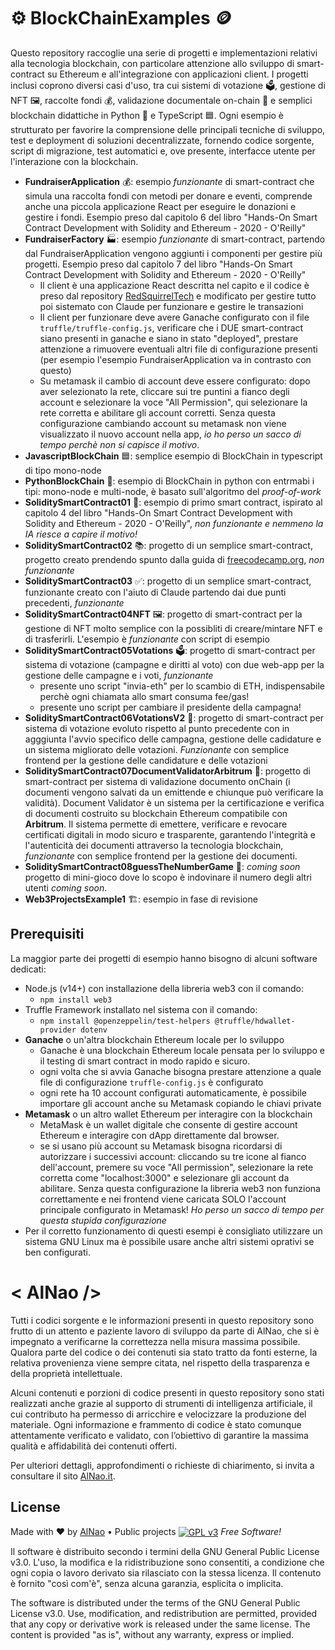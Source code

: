 # ⚙️ BlockChainExamples 🪙


Questo repository raccoglie una serie di progetti e implementazioni relativi alla tecnologia blockchain, con particolare attenzione allo sviluppo di smart-contract su Ethereum e all'integrazione con applicazioni client. I progetti inclusi coprono diversi casi d'uso, tra cui sistemi di votazione 🗳️, gestione di NFT 🖼️, raccolte fondi 💰, validazione documentale on-chain 📄 e semplici blockchain didattiche in Python 🐍 e TypeScript 🟦. Ogni esempio è strutturato per favorire la comprensione delle principali tecniche di sviluppo, test e deployment di soluzioni decentralizzate, fornendo codice sorgente, script di migrazione, test automatici e, ove presente, interfacce utente per l'interazione con la blockchain.



- **FundraiserApplication** 💰: esempio *funzionante* di smart-contract che simula una raccolta fondi con metodi per donare e eventi, comprende anche una piccola applicazione React per eseguire le donazioni e gestire i fondi. Esempio preso dal capitolo 6 del libro "Hands-On Smart Contract Development with Solidity and Ethereum - 2020 - O'Reilly"
- **FundraiserFactory** 🏭: esempio *funzionante* di smart-contract, partendo dal FundraiserApplication vengono aggiunti i componenti per gestire più progetti. Esempio preso dal capitolo 7 del libro "Hands-On Smart Contract Development with Solidity and Ethereum - 2020 - O'Reilly"
    - Il client è una applicazione React descritta nel capito e il codice è preso dal repository [RedSquirrelTech](https://github.com/RedSquirrelTech/hoscdev/tree/master/chapter-7/fundraiser) e modificato per gestire tutto poi sistemato con Claude per funzionare e gestire le transazioni
    - Il client per funzionare deve avere Ganache configurato con il file `truffle/truffle-config.js`, verificare che i DUE smart-contract siano presenti in ganache e siano in stato "deployed", prestare attenzione a rimuovere eventuali altri file di configurazione presenti (per esempio l'esempio FundraiserApplication va in contrasto con questo)
    - Su metamask il cambio di account deve essere configurato: dopo aver selezionato la rete, cliccare sui tre puntini a fianco degli account e selezionare la voce "All Permission", qui selezionare la rete corretta e abilitare gli account corretti. Senza questa configurazione cambiando account su metamask non viene visualizzato il nuovo account nella app, *io ho perso un sacco di tempo perchè non si capisce il motivo*.
- **JavascriptBlockChain** 🟦: semplice esempio di BlockChain in typescript di tipo mono-node
- **PythonBlockChain** 🐍: esempio di BlockChain in python con entrmabi i tipi: mono-node e multi-node, è basato sull'algoritmo del *proof-of-work*
- **SoliditySmartContract01** 📝: esempio di primo smart contract, ispirato al capitolo 4 del libro "Hands-On Smart Contract Development with Solidity and Ethereum - 2020 - O'Reilly", *non funzionante e nemmeno la IA riesce a capire il motivo!*
- **SoliditySmartContract02** 📚: progetto di un semplice smart-contract, progetto creato prendendo spunto dalla guida di [freecodecamp.org](https://www.freecodecamp.org/italian/news/la-guida-completa-allo-sviluppo-completo-di-ethereum/), *non funzionante*
- **SoliditySmartContract03** ✅: progetto di un semplice smart-contract, funzionante creato con l'aiuto di Claude partendo dai due punti precedenti, *funzionante*
- **SoliditySmartContract04NFT** 🖼️: progetto di smart-contract per la gestione di NFT molto semplice con la possibliti di creare/mintare NFT e di trasferirli. L'esempio è *funzionante* con script di esempio 
- **SoliditySmartContract05Votations** 🗳️: progetto di smart-contract per sistema di votazione (campagne e diritti al voto) con due web-app per la gestione delle campagne e i voti, *funzionante*
    - presente uno script "invia-eth" per lo scambio di ETH, indispensabile perchè ogni chiamata allo smart consuma fee/gas!
    - presente uno script per cambiare il presidente della campagna!
- **SoliditySmartContract06VotationsV2** 👥: progetto di smart-contract per sistema di votazione evoluto rispetto al punto precedente con in agggiunta l'avvio specifico delle campagna, gestione delle cadidature e un sistema migliorato delle votazioni. *Funzionante* con semplice frontend per la gestione delle candidature e delle votazioni
- **SoliditySmartContract07DocumentValidatorArbitrum** 📎: progetto di smart-contract per sistema di validazione documento onChain (i documenti vengono salvati da un emittende e chiunque può verificare la validità). Document Validator è un sistema per la certificazione e verifica di documenti costruito su blockchain Ethereum compatibile con **Arbitrum**. Il sistema permette di emettere, verificare e revocare certificati digitali in modo sicuro e trasparente, garantendo l'integrità e l'autenticità dei documenti attraverso la tecnologia blockchain, *funzionante* con semplice frontend per la gestione dei documenti.
- **SoliditySmartContract08guessTheNumberGame** 🎲: *coming soon* progetto di mini-gioco dove lo scopo è indovinare il numero degli altri utenti *coming soon*.
- **Web3ProjectsExample1** 🏗️: esempio in fase di revisione


## Prerequisiti
La maggior parte dei progetti di esempio hanno bisogno di alcuni software dedicati: 
- Node.js (v14+) con installazione della libreria web3 con il comando:
    - `npm install web3`
- Truffle Framework installato nel sistema con il comando:
    - `npm install @openzeppelin/test-helpers @truffle/hdwallet-provider dotenv`
- **Ganache** o un'altra blockchain Ethereum locale per lo sviluppo
    - Ganache è una blockchain Ethereum locale pensata per lo sviluppo e il testing di smart contract in modo rapido e sicuro.
    - ogni volta che si avvia Ganache bisogna prestare attenzione a quale file di configurazione `truffle-config.js` è configurato
    - ogni rete ha 10 account configurati automaticamente, è possibile importare gli account anche su Metamask copiando le chiavi private
- **Metamask** o un altro wallet Ethereum per interagire con la blockchain
    - MetaMask è un wallet digitale che consente di gestire account Ethereum e interagire con dApp direttamente dal browser.
    - se si usano più account su Metamask bisogna ricordarsi di autorizzare i successivi account: cliccando su tre icone al fianco dell'account, premere su voce "All permission", selezionare la rete corretta come "localhost:3000" e selezionare gli account da abilitare. Senza questa configurazione la libreria web3 non funziona correttamente e nei frontend viene caricata SOLO l'account principale configurato in Metamask! *Ho perso un sacco di tempo per questa stupida configurazione* 
- Per il corretto funzionamento di questi esempi è consigliato utilizzare un sistema GNU Linux ma è possibile usare anche altri sistemi oprativi se ben configurati.


# &lt; AlNao /&gt;
Tutti i codici sorgente e le informazioni presenti in questo repository sono frutto di un attento e paziente lavoro di sviluppo da parte di AlNao, che si è impegnato a verificarne la correttezza nella misura massima possibile. Qualora parte del codice o dei contenuti sia stato tratto da fonti esterne, la relativa provenienza viene sempre citata, nel rispetto della trasparenza e della proprietà intellettuale. 


Alcuni contenuti e porzioni di codice presenti in questo repository sono stati realizzati anche grazie al supporto di strumenti di intelligenza artificiale, il cui contributo ha permesso di arricchire e velocizzare la produzione del materiale. Ogni informazione e frammento di codice è stato comunque attentamente verificato e validato, con l’obiettivo di garantire la massima qualità e affidabilità dei contenuti offerti. 


Per ulteriori dettagli, approfondimenti o richieste di chiarimento, si invita a consultare il sito [AlNao.it](https://www.alnao.it/).


## License
Made with ❤️ by <a href="https://www.alnao.it">AlNao</a>
&bull; 
Public projects 
<a href="https://www.gnu.org/licenses/gpl-3.0"  valign="middle"> <img src="https://img.shields.io/badge/License-GPL%20v3-blue?style=plastic" alt="GPL v3" valign="middle" /></a>
*Free Software!*


Il software è distribuito secondo i termini della GNU General Public License v3.0. L'uso, la modifica e la ridistribuzione sono consentiti, a condizione che ogni copia o lavoro derivato sia rilasciato con la stessa licenza. Il contenuto è fornito "così com'è", senza alcuna garanzia, esplicita o implicita.


The software is distributed under the terms of the GNU General Public License v3.0. Use, modification, and redistribution are permitted, provided that any copy or derivative work is released under the same license. The content is provided "as is", without any warranty, express or implied.
